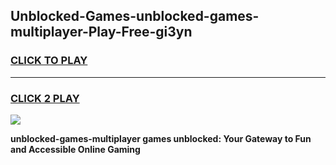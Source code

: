 
## Unblocked-Games-unblocked-games-multiplayer-Play-Free-gi3yn
<h3>
<a href="https://premium76.site?title=unblocked-games-multiplayer&ref=12A">CLICK TO PLAY</a></h3>
<hr>

<h3>
<a href="https://premium76.site?title=unblocked-games-multiplayer&ref=12A">CLICK 2 PLAY</a>
  
</h3>

<a href="https://premium76.site?title=unblocked-games-multiplayer&ref=12A"><img src="https://clearcache.store/games.png"></a>


**unblocked-games-multiplayer games unblocked: Your Gateway to Fun and Accessible Online Gaming**
